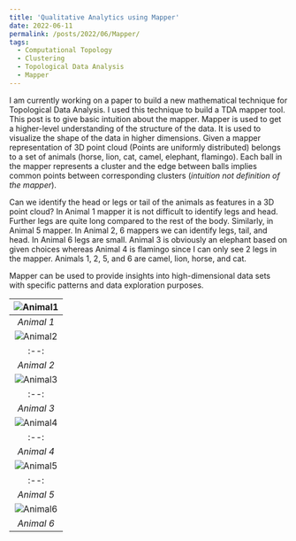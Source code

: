 ```yaml
---
title: 'Qualitative Analytics using Mapper'
date: 2022-06-11
permalink: /posts/2022/06/Mapper/
tags:
  - Computational Topology
  - Clustering
  - Topological Data Analysis
  - Mapper
---
```


I am currently working on a paper to build a new mathematical technique for Topological Data Analysis. I used this technique to build 
a TDA mapper tool. This post is to give basic intuition about the mapper. Mapper is used to get a higher-level understanding of the structure of the data.
It is used to visualize the shape of the data in higher dimensions. Given a mapper representation of $3$D point cloud (Points are uniformly distributed) 
belongs to a set of animals (horse, lion, cat, camel, elephant, flamingo). Each ball in the mapper represents a cluster and the edge between balls implies
 common points between corresponding clusters (*intuition not definition of the mapper*). 

Can we identify the head or legs or tail of the animals as features in a $3$D point cloud? 
In Animal $1$ mapper it is not difficult to identify legs and head. Further legs are quite long compared to the rest of the body. Similarly, in Animal $5$ mapper.
In Animal $2$, $6$ mappers we can identify legs, tail, and head. In Animal $6$ legs are small. Animal $3$ is obviously an elephant based on given choices whereas Animal $4$ 
is flamingo since I can only see $2$ legs in the mapper. Animals $1$, $2$, $5$, and $6$ are camel, lion, horse, and cat.

Mapper can be used to provide insights into high-dimensional data sets with specific patterns and data exploration purposes.   

|![Animal1](https://pragup.github.io/images/animal_1.jpg)|
|:--:|
|*Animal 1*|
|![Animal2](https://pragup.github.io/images/animal_2.jpg)|
|:--:|
|*Animal 2*|
|![Animal3](https://pragup.github.io/images/animal_3.jpg)|
|:--:|
|*Animal 3*|
|![Animal4](https://pragup.github.io/images/animal_4.jpg)|
|:--:|
|*Animal 4*|
|![Animal5](https://pragup.github.io/images/animal_5.jpg)|
|:--:|
|*Animal 5*|
|![Animal6](https://pragup.github.io/images/animal_6.jpg)|
|*Animal 6*|